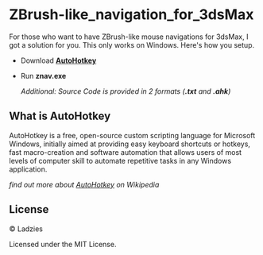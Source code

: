# ZBrush-like_navigation_for_3dsMax

For those who want to have ZBrush-like mouse navigations for 3dsMax, I got a solution for you. This only works on Windows. Here's how you setup.

* Download [**AutoHotkey**](https://autohotkey.com/)
* Run **znav.exe**

	*Additional: Source Code is provided in 2 formats (**.txt** and **.ahk**)*

## What is AutoHotkey

AutoHotkey is a free, open-source custom scripting language for Microsoft Windows, initially aimed at providing easy keyboard shortcuts or hotkeys, fast macro-creation and software automation that allows users of most levels of computer skill to automate repetitive tasks in any Windows application.

*find out more about [AutoHotkey](https://en.wikipedia.org/wiki/AutoHotkey) on Wikipedia*

## License

© Ladzies

Licensed under the MIT License.